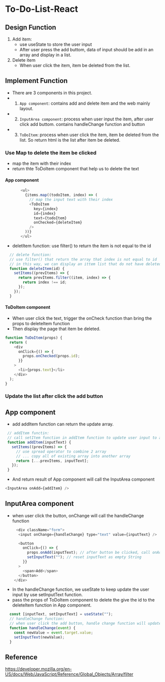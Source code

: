 # To-Do-List-React



## Design Function
1. Add item:
   - use useState to store the user input
   - After user press the add buttom, data of input should be add in an array and display in a list.
2. Delete item
   - When user click the item, item be deleted from the list.


## Implement Function
- There are 3 components in this project.
- 1. `App component`: contains add and delete item and the web mainly layout.
- 2. `InputArea component`: process when user input the item, after user click add buttom. contains handleChange function and button
- 3. `ToDoItem`: process when user click the item, item be deleted from the list. So return html is the list after item be deleted.

### Use Map to delete the item be clicked

- map the item with their index
- return thte ToDoItem component that help us to delete the text
 #### App component
 ```javascript
        <ul>
          {items.map((todoItem, index) => (
            // map the input text with their index
            <ToDoItem
              key={index}
              id={index}
              text={todoItem}
              onChecked={deleteItem}
            />
          ))}
        </ul>
 ```
 - deletItem function: use filter() to return the item is not equal to the id
```javascript
  // delete function:
  // use filter() that return the array that index is not equal to id
  // in this way, we can display an ittem list that do not have deleted item
  function deleteItem(id) {
    setItems((prevItems) => {
      return prevItems.filter((item, index) => {
        return index !== id;
      });
    });
  }
```
#### ToDoItem component
- When user click the text, trigger the onCheck function than bring the props to deleteItem function
- Then display the page that item be deleted.
```javascript
function ToDoItem(props) {
  return (
    <div
      onClick={() => {
        props.onChecked(props.id);
      }}
    >
      <li>{props.text}</li>
    </div>
  );
}
 ```
 
 ### Update the list after click the add button
 ## App component
 - add addItem function can return the update array.
 ```javascript
  // addItem functin:
  // call setItem function in addItem function to update user input to array
  function addItem(inputText) {
    setItems((prevItems) => {
      // use spread operator to combine 2 array
      // ... copy all of existing array into another array
      return [...prevItems, inputText];
    });
  }
   ```
 - And return result of App component will call the InputArea component
 ```javascript
 <InputArea onAdd={addItem} />
  ```
  
 ## InputArea component
 - when user click the button, onChange will call the handleChange function
```javascript
     <div className="form">
      <input onChange={handleChange} type="text" value={inputText} />

      <button
        onClick={() => {
          props.onAdd(inputText); // after button be clicked, call onAdd function and setInputText function
          setInputText(""); // reset inputText as empty String
        }}
      >
        <span>Add</span>
      </button>
    </div>
```
- In the handleChange function, we useState to keep update the user input by use setInputText function.
- pass the props of ToDoItem component to delete the give the id to the deleteItem function in App component.
```javascript 
  const [inputText, setInputText] = useState("");
  // handleChange function:
  // when user click the add button, handle change function will update the new user input
  function handleChange(event) {
    const newValue = event.target.value;
    setInputText(newValue);
  }
 ```
## Reference
https://developer.mozilla.org/en-US/docs/Web/JavaScript/Reference/Global_Objects/Array/filter
